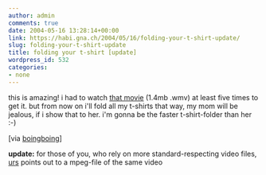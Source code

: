 ```yaml
---
author: admin
comments: true
date: 2004-05-16 13:28:14+00:00
link: https://habi.gna.ch/2004/05/16/folding-your-t-shirt-update/
slug: folding-your-t-shirt-update
title: folding your t-shirt [update]
wordpress_id: 532
categories:
- none
---
```


this is amazing!
i had to watch [that movie](http://www.jengajam.com/r/shirt-folding) (1.4mb .wmv) at least five times to get it. 
but from now on i'll fold all my t-shirts that way, my mom will be jealous, if i show that to her. i'm gonna be the faster t-shirt-folder than her :-)

[via [boingboing](http://www.boingboing.net/2004/05/14/tshirt_origami.html)]

**update:** for those of you, who rely on more standard-respecting video files, [urs](http://www.circle.ch/blog/p1437.html) points out to a mpeg-file of the same video
